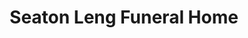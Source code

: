 ---
title: "Seaton Leng Funeral Home"
url: /darlington/seaton-leng-funeral-home/
shop: funeral directors
---